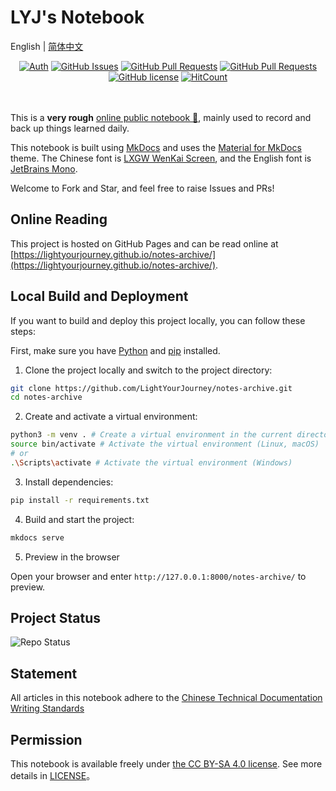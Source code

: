 # LYJ's Notebook

English | [简体中文](./README.zh-CN.md)

<div align="center">

[![Auth](https://img.shields.io/badge/Auth-LYJ-ff69b4)](https://github.com/LightYourJourney)
[![GitHub Issues](https://img.shields.io/github/issues/LightYourJourney/notes-archive.svg)](https://github.com/LightYourJourney/notes-archive/issues)
[![GitHub Pull Requests](https://img.shields.io/github/issues-pr/LightYourJourney/notes-archive)](https://github.com/LightYourJourney/notes-archive/pulls)
[![GitHub Pull Requests](https://img.shields.io/github/stars/LightYourJourney/notes-archive)](https://github.com/LightYourJourney/notes-archive/stargazers)
[![GitHub license](https://img.shields.io/github/license/LightYourJourney/notes-archive)](https://github.com/LightYourJourney/notes-archive/blob/main/LICENSE)
[![HitCount](https://views.whatilearened.today/views/github/LightYourJourney/notes-archive.svg)](https://github.com/LightYourJourney/notes-archive)

</div>

<div align="center">
<img src="https://cdn.jsdelivr.net/gh/eryajf/tu@main/img/image_20240420_214408.gif" width="800"  height="3">
</div><br>

This is a **very rough** [online public notebook 📝](https://lightyourjourney.github.io/notes-archive/), mainly used to record and back up things learned daily.

This notebook is built using [MkDocs](https://www.mkdocs.org/) and uses the [Material for MkDocs](https://squidfunk.github.io/mkdocs-material/) theme. The Chinese font is [LXGW WenKai Screen](https://github.com/lxgw/LxgwWenKai-Screen), and the English font is [JetBrains Mono](https://www.jetbrains.com/lp/mono/).

Welcome to Fork and Star, and feel free to raise Issues and PRs!

## Online Reading

This project is hosted on GitHub Pages and can be read online at [https://lightyourjourney.github.io/notes-archive/](https://lightyourjourney.github.io/notes-archive/).

## Local Build and Deployment

If you want to build and deploy this project locally, you can follow these steps:

First, make sure you have [Python](https://www.python.org/) and [pip](https://pypi.org/project/pip/) installed.

1. Clone the project locally and switch to the project directory:

```bash
git clone https://github.com/LightYourJourney/notes-archive.git
cd notes-archive
```

2. Create and activate a virtual environment:

```bash
python3 -m venv . # Create a virtual environment in the current directory
source bin/activate # Activate the virtual environment (Linux, macOS)
# or
.\Scripts\activate # Activate the virtual environment (Windows)
```

3. Install dependencies:

```bash
pip install -r requirements.txt
```

4. Build and start the project:

```bash
mkdocs serve
```

5. Preview in the browser

Open your browser and enter `http://127.0.0.1:8000/notes-archive/` to preview.

## Project Status

![Repo Status](https://repobeats.axiom.co/api/embed/4a9bf61ce86de837edc7c393171a5e2ecdda2d53.svg)

## Statement

All articles in this notebook adhere to the [Chinese Technical Documentation Writing Standards](https://github.com/ruanyf/document-style-guide)

## Permission

This notebook is available freely under [the CC BY-SA 4.0 license](https://creativecommons.org/licenses/by-sa/4.0/). See more details in [LICENSE](./LICENSE)。
